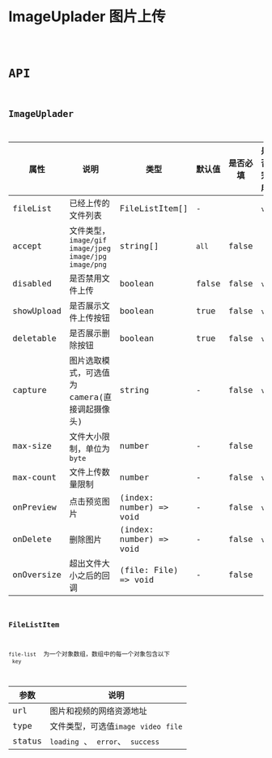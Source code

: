 # ImageUplader 图片上传

<code src="./demos/demo1.tsx" />

# API

## ImageUplader

| 属性         | 说明                                                       | 类型                    | 默认值 | 是否必填 | 是否完成 |
| ------------ | ---------------------------------------------------------- | ----------------------- | ------ | -------- | -------- |
| fileList     | 已经上传的文件列表                                         | FileListItem[]          | -      |          | √        |
| accept       | 文件类型，`image/gif` `image/jpeg` `image/jpg` `image/png` | string[]                | `all`  | false    |
| disabled     | 是否禁用文件上传                                           | boolean                 | false  | false    | √        |
| showUpload   | 是否展示文件上传按钮                                       | boolean                 | true   | false    | √        |
| deletable    | 是否展示删除按钮                                           | boolean                 | true   | false    | √        |
| capture      | 图片选取模式，可选值为 camera(直接调起摄像头)              | string                  | -      | false    | √        |
| max-size     | 文件大小限制，单位为`byte`                                 | number                  | -      | false    |
| max-count    | 文件上传数量限制                                           | number                  | -      | false    | √        |
| onPreview | 点击预览图片                                               | (index: number) => void | -      | false    | √        |
| onDelete     | 删除图片                                                   | (index: number) => void | -      | false    | √        |
| onOversize   | 超出文件大小之后的回调                                     | (file: File) => void    | -      | false    |

### FileListItem

`file-list`  为一个对象数组，数组中的每一个对象包含以下  `key`

| 参数   | 说明                                   |
| ------ | -------------------------------------- |
| url    | 图片和视频的网络资源地址               |
| type   | 文件类型，可选值`image` `video` `file` |
| status | `loading` 、 `error`、 `success`       |
